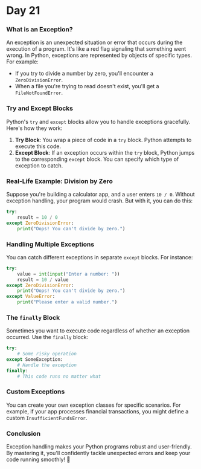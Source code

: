 # Day 21
### What is an Exception?
An exception is an unexpected situation or error that occurs during the execution of a program. It's like a red flag signaling that something went wrong. In Python, exceptions are represented by objects of specific types. For example:
- If you try to divide a number by zero, you'll encounter a `ZeroDivisionError`.
- When a file you're trying to read doesn't exist, you'll get a `FileNotFoundError`.

### Try and Except Blocks
Python's `try` and `except` blocks allow you to handle exceptions gracefully. Here's how they work:

1. **Try Block**: You wrap a piece of code in a `try` block. Python attempts to execute this code.
2. **Except Block**: If an exception occurs within the `try` block, Python jumps to the corresponding `except` block. You can specify which type of exception to catch.

### Real-Life Example: Division by Zero
Suppose you're building a calculator app, and a user enters `10 / 0`. Without exception handling, your program would crash. But with it, you can do this:

```python
try:
    result = 10 / 0
except ZeroDivisionError:
    print("Oops! You can't divide by zero.")
```

### Handling Multiple Exceptions
You can catch different exceptions in separate `except` blocks. For instance:

```python
try:
    value = int(input("Enter a number: "))
    result = 10 / value
except ZeroDivisionError:
    print("Oops! You can't divide by zero.")
except ValueError:
    print("Please enter a valid number.")
```

### The `finally` Block
Sometimes you want to execute code regardless of whether an exception occurred. Use the `finally` block:

```python
try:
    # Some risky operation
except SomeException:
    # Handle the exception
finally:
    # This code runs no matter what
```

### Custom Exceptions
You can create your own exception classes for specific scenarios. For example, if your app processes financial transactions, you might define a custom `InsufficientFundsError`.

### Conclusion
Exception handling makes your Python programs robust and user-friendly. By mastering it, you'll confidently tackle unexpected errors and keep your code running smoothly! 🚀

